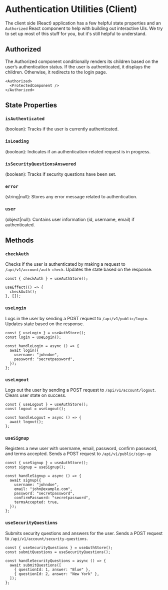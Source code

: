 # Authentication Utilities (Client)

The client side (React) application has a few helpful state properties and an `Authorized` React component to help with building out interactive UIs. We try to set up most of this stuff for you, but it's still helpful to understand.

## Authorized

The Authorized component conditionally renders its children based on the user’s authentication status. If the user is authenticated, it displays the children. Otherwise, it redirects to the login page.

```tsx
<Authorized>
  <ProtectedComponent />
</Authorized>
```

## State Properties

### `isAuthenticated`

(boolean): Tracks if the user is currently authenticated.

### `isLoading`

(boolean): Indicates if an authentication-related request is in progress.

### `isSecurityQuestionsAnswered`

(boolean): Tracks if security questions have been set.

### `error`

(string|null): Stores any error message related to authentication.

### `user`

(object|null): Contains user information (id, username, email) if authenticated.

## Methods

### `checkAuth`

Checks if the user is authenticated by making a request to `/api/v1/account/auth-check`. Updates the state based on the response.

```tsx
const { checkAuth } = useAuthStore();

useEffect(() => {
  checkAuth();
}, []);
```

### `useLogin`

Logs in the user by sending a POST request to `/api/v1/public/login`. Updates state based on the response.

```tsx
const { useLogin } = useAuthStore();
const login = useLogin();

const handleLogin = async () => {
  await login({
    username: "johndoe",
    password: "secretpassword",
  });
};
```

### `useLogout`

Logs out the user by sending a POST request to `/api/v1/account/logout`. Clears user state on success.

```tsx
const { useLogout } = useAuthStore();
const logout = useLogout();

const handleLogout = async () => {
  await logout();
};
```

### `useSignup`

Registers a new user with username, email, password, confirm password, and terms accepted. Sends a POST request to `/api/v1/public/sign-up`

```tsx
const { useSignup } = useAuthStore();
const signup = useSignup();

const handleSignup = async () => {
  await signup({
    username: "johndoe",
    email: "john@example.com",
    password: "secretpassword",
    confirmPassword: "secretpassword",
    termsAccepted: true,
  });
};
```

### `useSecurityQuestions`

Submits security questions and answers for the user. Sends a POST request to `/api/v1/account/security-questions`.

```tsx
const { useSecurityQuestions } = useAuthStore();
const submitQuestions = useSecurityQuestions();

const handleSecurityQuestions = async () => {
  await submitQuestions([
    { questionId: 1, answer: "Blue" },
    { questionId: 2, answer: "New York" },
  ]);
};
```
